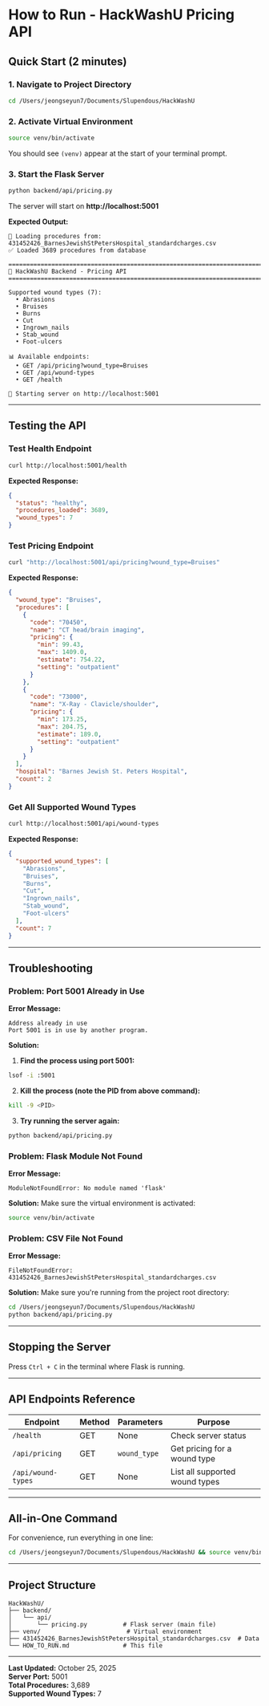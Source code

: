 # How to Run - HackWashU Pricing API

## Quick Start (2 minutes)

### 1. Navigate to Project Directory
```bash
cd /Users/jeongseyun7/Documents/Slupendous/HackWashU
```

### 2. Activate Virtual Environment
```bash
source venv/bin/activate
```
You should see `(venv)` appear at the start of your terminal prompt.

### 3. Start the Flask Server
```bash
python backend/api/pricing.py
```

The server will start on **http://localhost:5001**

**Expected Output:**
```
📂 Loading procedures from: 431452426_BarnesJewishStPetersHospital_standardcharges.csv
✅ Loaded 3689 procedures from database

================================================================================
🏥 HackWashU Backend - Pricing API
================================================================================

Supported wound types (7):
  • Abrasions
  • Bruises
  • Burns
  • Cut
  • Ingrown_nails
  • Stab_wound
  • Foot-ulcers

📊 Available endpoints:
  • GET /api/pricing?wound_type=Bruises
  • GET /api/wound-types
  • GET /health

🚀 Starting server on http://localhost:5001
```

---

## Testing the API

### Test Health Endpoint
```bash
curl http://localhost:5001/health
```

**Expected Response:**
```json
{
  "status": "healthy",
  "procedures_loaded": 3689,
  "wound_types": 7
}
```

### Test Pricing Endpoint
```bash
curl "http://localhost:5001/api/pricing?wound_type=Bruises"
```

**Expected Response:**
```json
{
  "wound_type": "Bruises",
  "procedures": [
    {
      "code": "70450",
      "name": "CT head/brain imaging",
      "pricing": {
        "min": 99.43,
        "max": 1409.0,
        "estimate": 754.22,
        "setting": "outpatient"
      }
    },
    {
      "code": "73000",
      "name": "X-Ray - Clavicle/shoulder",
      "pricing": {
        "min": 173.25,
        "max": 204.75,
        "estimate": 189.0,
        "setting": "outpatient"
      }
    }
  ],
  "hospital": "Barnes Jewish St. Peters Hospital",
  "count": 2
}
```

### Get All Supported Wound Types
```bash
curl http://localhost:5001/api/wound-types
```

**Expected Response:**
```json
{
  "supported_wound_types": [
    "Abrasions",
    "Bruises",
    "Burns",
    "Cut",
    "Ingrown_nails",
    "Stab_wound",
    "Foot-ulcers"
  ],
  "count": 7
}
```

---

## Troubleshooting

### Problem: Port 5001 Already in Use

**Error Message:**
```
Address already in use
Port 5001 is in use by another program.
```

**Solution:**

1. **Find the process using port 5001:**
```bash
lsof -i :5001
```

2. **Kill the process (note the PID from above command):**
```bash
kill -9 <PID>
```

3. **Try running the server again:**
```bash
python backend/api/pricing.py
```

### Problem: Flask Module Not Found

**Error Message:**
```
ModuleNotFoundError: No module named 'flask'
```

**Solution:**
Make sure the virtual environment is activated:
```bash
source venv/bin/activate
```

### Problem: CSV File Not Found

**Error Message:**
```
FileNotFoundError: 431452426_BarnesJewishStPetersHospital_standardcharges.csv
```

**Solution:**
Make sure you're running from the project root directory:
```bash
cd /Users/jeongseyun7/Documents/Slupendous/HackWashU
python backend/api/pricing.py
```

---

## Stopping the Server

Press `Ctrl + C` in the terminal where Flask is running.

---

## API Endpoints Reference

| Endpoint | Method | Parameters | Purpose |
|----------|--------|------------|---------|
| `/health` | GET | None | Check server status |
| `/api/pricing` | GET | `wound_type` | Get pricing for a wound type |
| `/api/wound-types` | GET | None | List all supported wound types |

---

## All-in-One Command

For convenience, run everything in one line:
```bash
cd /Users/jeongseyun7/Documents/Slupendous/HackWashU && source venv/bin/activate && python backend/api/pricing.py
```

---

## Project Structure

```
HackWashU/
├── backend/
│   └── api/
│       └── pricing.py          # Flask server (main file)
├── venv/                        # Virtual environment
├── 431452426_BarnesJewishStPetersHospital_standardcharges.csv  # Data
└── HOW_TO_RUN.md               # This file
```

---

**Last Updated:** October 25, 2025  
**Server Port:** 5001  
**Total Procedures:** 3,689  
**Supported Wound Types:** 7

